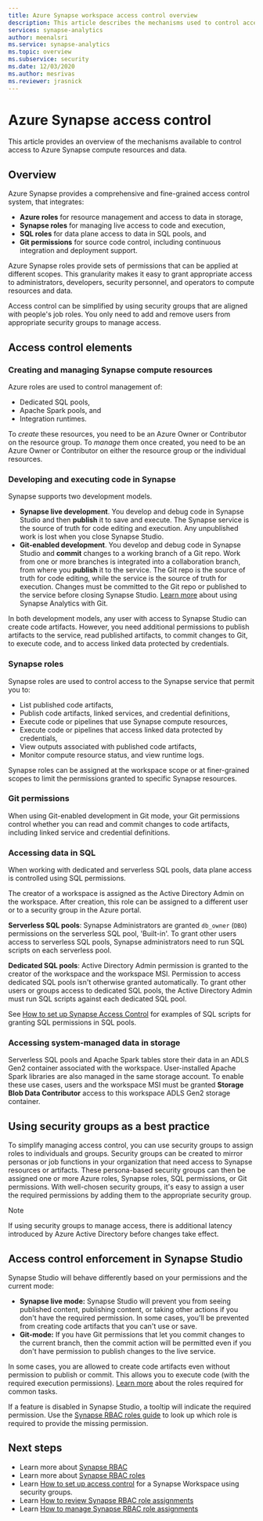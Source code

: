 ```yaml
---
title: Azure Synapse workspace access control overview
description: This article describes the mechanisms used to control access to a Synapse workspace and the resources and code artifacts it contains.
services: synapse-analytics 
author: meenalsri
ms.service: synapse-analytics 
ms.topic: overview 
ms.subservice: security 
ms.date: 12/03/2020 
ms.author: mesrivas
ms.reviewer: jrasnick
---
```

# Azure Synapse access control 

This article provides an overview of the mechanisms available to control access to Azure Synapse compute resources and data.  

## Overview

Azure Synapse provides a comprehensive and fine-grained access control system, that integrates: 
- **Azure roles** for resource management and access to data in storage, 
- **Synapse roles** for managing live access to code and execution, 
- **SQL roles** for data plane access to data in SQL pools, and 
- **Git permissions** for source code control, including continuous integration and deployment support.  

Azure Synapse roles provide sets of permissions that can be applied at different scopes. This granularity makes it easy to grant appropriate access to administrators, developers, security personnel, and operators to compute resources and data.

Access control can be simplified by using security groups that are aligned with people's job roles. You only need to add and remove users from appropriate security groups to manage access.

## Access control elements

### Creating and managing Synapse compute resources

Azure roles are used to control management of: 
- Dedicated SQL pools, 
- Apache Spark pools, and 
- Integration runtimes. 

To *create* these resources, you need to be an Azure Owner or Contributor on the resource group. To *manage* them once created, you need to be an Azure Owner or Contributor on either the resource group or the individual resources. 

### Developing and executing code in Synapse 

Synapse supports two development models.

- **Synapse live development**. You develop and debug code in Synapse Studio and then **publish** it to save and execute.  The Synapse service is the source of truth for code editing and execution.  Any unpublished work is lost when you close Synapse Studio.  
- **Git-enabled development**. You develop and debug code in Synapse Studio and **commit** changes to a working branch of a Git repo. Work from one or more branches is integrated into a collaboration branch, from where you **publish** it to the service. The Git repo is the source of truth for code editing, while the service is the source of truth for execution. Changes must be committed to the Git repo or published to the service before closing Synapse Studio. [Learn more](../cicd/continuous-integration-deployment.md) about using Synapse Analytics with Git.

In both development models, any user with access to Synapse Studio can create code artifacts. However, you need additional permissions to publish artifacts to the service, read published artifacts, to commit changes to Git, to execute code, and to access linked data protected by credentials.

### Synapse roles

Synapse roles are used to control access to the Synapse service that permit you to: 
- List published code artifacts, 
- Publish code artifacts, linked services, and credential definitions,
- Execute code or pipelines that use Synapse compute resources,
- Execute code or pipelines that access linked data protected by credentials,
- View outputs associated with published code artifacts,
- Monitor compute resource status, and view runtime logs.

Synapse roles can be assigned at the workspace scope or at finer-grained scopes to limit the permissions granted to specific Synapse resources.

### Git permissions

When using Git-enabled development in Git mode, your Git permissions control whether you can read and commit changes to code artifacts, including linked service and credential definitions.   
   
### Accessing data in SQL

When working with dedicated and serverless SQL pools, data plane access is controlled using SQL permissions. 

The creator of a workspace is assigned as the Active Directory Admin on the workspace. After creation, this role can be assigned to a different user or to a security group in the Azure portal.

**Serverless SQL pools**: Synapse Administrators are granted `db_owner` (`DBO`) permissions on the serverless SQL pool, 'Built-in'. To grant other users access to serverless SQL pools, Synapse administrators need to run SQL scripts on each serverless pool.  

**Dedicated SQL pools**: Active Directory Admin permission is granted to the creator of the workspace and the workspace MSI.  Permission to access dedicated SQL pools isn't otherwise granted automatically. To grant other users or groups access to dedicated SQL pools, the Active Directory Admin must run SQL scripts against each dedicated SQL pool.

See [How to set up Synapse Access Control](./how-to-set-up-access-control.md) for examples of SQL scripts for granting SQL permissions in SQL pools.  

 ### Accessing system-managed data in storage

Serverless SQL pools and Apache Spark tables store their data in an ADLS Gen2 container associated with the workspace. User-installed Apache Spark libraries are also managed in the same storage account. To enable these use cases, users and the workspace MSI must be granted **Storage Blob Data Contributor** access to this workspace ADLS Gen2 storage container.  

## Using security groups as a best practice

To simplify managing access control, you can use security groups to assign roles to individuals and groups. Security groups can be created to mirror personas or job functions in your organization that need access to Synapse resources or artifacts.  These persona-based security groups can then be assigned one or more Azure roles, Synapse roles, SQL permissions, or Git permissions. With well-chosen security groups, it's easy to assign a user the required permissions by adding them to the appropriate security group. 

>[!Note]
>If using security groups to manage access, there is additional latency introduced by Azure Active Directory before changes take effect. 

## Access control enforcement in Synapse Studio

Synapse Studio will behave differently based on your permissions and the current mode:
- **Synapse live mode:** Synapse Studio will prevent you from seeing published content, publishing content, or taking other actions if you don't have the required permission.  In some cases, you'll be prevented from creating code artifacts that you can't use or save. 
- **Git-mode:** If you have Git permissions that let you commit changes to the current branch, then the commit action will be permitted even if you don't have permission to publish changes to the live service.  

In some cases, you are allowed to create code artifacts even without permission to publish or commit. This allows you to execute code (with the required execution permissions). [Learn more](./synapse-workspace-understand-what-role-you-need.md) about the roles required for common tasks. 

If a feature is disabled in Synapse Studio, a tooltip will indicate the required permission. Use the [Synapse RBAC roles guide](./synapse-workspace-synapse-rbac-roles.md#synapse-rbac-actions-and-the-roles-that-permit-them) to look up which role is required to provide the missing permission.


## Next steps

- Learn more about [Synapse RBAC](./synapse-workspace-synapse-rbac.md)
- Learn more about [Synapse RBAC roles](./synapse-workspace-synapse-rbac-roles.md)
- Learn [How to set up access control](./how-to-set-up-access-control.md) for a Synapse Workspace using security groups.
- Learn [How to review Synapse RBAC role assignments](./how-to-review-synapse-rbac-role-assignments.md)
- Learn [How to manage Synapse RBAC role assignments](./how-to-manage-synapse-rbac-role-assignments.md)

